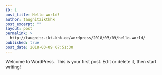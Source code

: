 ```yaml
---
ID: 1
post_title: Hello world!
author: taugnitziktkhk
post_excerpt: ""
layout: post
permalink: >
  http://taugnitz.ikt.khk.ee/wordpress/2018/03/09/hello-world/
published: true
post_date: 2018-03-09 07:51:30
---
```

Welcome to WordPress. This is your first post. Edit or delete it, then start writing!